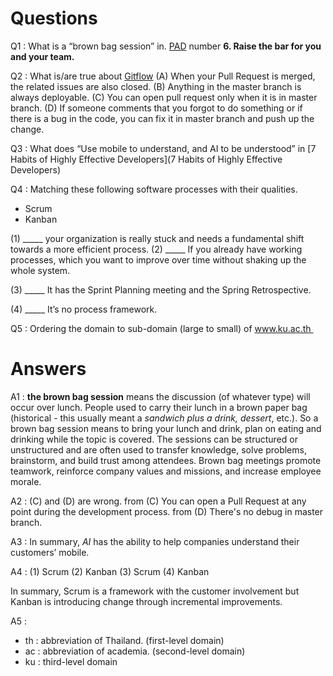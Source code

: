 # Questions
Q1 : What is a “brown bag session” in. [PAD](https://media.pragprog.com/titles/pad/PAD-pulloutcard.pdf) number **6. Raise the bar for you and your team.**

Q2 : What is/are true about [Gitflow](https://guides.github.com/introduction/flow/)
(A) When your Pull Request is merged, the related issues are also closed.
(B) Anything in the master branch is always deployable.
(C) You can open pull request only when it is in master branch.
(D) If someone comments that you forgot to do something or if there is a bug in the code, 
you can fix it in master branch and push up the change.

Q3 : What does “Use mobile to understand, and AI to be understood” in [7 Habits of Highly Effective Developers](7 Habits of Highly Effective Developers)

Q4 : Matching these following software processes with their qualities.
* Scrum
* Kanban

(1) _____ your organization is really stuck and needs a fundamental shift towards a more efficient process.
(2) _____ If you already have working processes, which you want to improve over time without shaking up the whole system.

(3) _____ It has the Sprint Planning meeting and the Spring Retrospective.

(4) _____ It’s no process framework.

Q5 : Ordering the domain to sub-domain (large to small) of www.ku.ac.th 


# Answers
A1 : **the brown bag session** means the discussion (of whatever type) will occur over lunch. People used to carry their lunch in a 
brown paper bag (historical - this usually meant a *sandwich plus a drink, dessert*, etc.). So a brown bag session means to bring your 
lunch and drink, plan on eating and drinking while the topic is covered. The sessions can be structured or unstructured and are often used to transfer knowledge, solve problems, brainstorm, and 
build trust among attendees. Brown bag meetings promote teamwork, reinforce company values and missions, and increase employee morale.

A2 : (C) and (D) are wrong.
from (C) You can open a Pull Request at any point during the development process.
from (D) There's no debug in master branch.

A3 : In summary, *AI* has the ability to help companies understand their customers’ mobile.

A4 : (1) Scrum (2) Kanban (3) Scrum (4) Kanban

In summary, Scrum is a framework with the customer involvement but Kanban is introducing change through incremental improvements.

A5 : 
* th : abbreviation of Thailand. (first-level domain) 
* ac : abbreviation of academia. (second-level domain) 
* ku : third-level domain 
